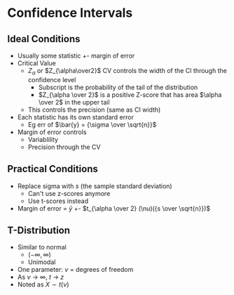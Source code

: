 # Confidence Intervals
## Ideal Conditions
* Usually some statistic +- margin of error
* Critical Value
  * $Z_\alpha$ or $Z_{\alpha\over2}$ CV controls the width of the CI through the confidence level
    * Subscript is the probability of the tail of the distribution
    * $Z_{\alpha \over 2}$ is a positive Z-score that has area $\alpha \over 2$ in the upper tail
  * This controls the precision (same as CI width)
* Each statistic has its own standard error
  * Eg err of $\bar{y} = {\sigma \over \sqrt{n}}$
* Margin of error controls
  * Variablility
  * Precision through the CV

## Practical Conditions
* Replace sigma with $s$ (the sample standard deviation)
  * Can't use z-scores anymore
  * Use t-scores instead
* Margin of error = $\bar{y}$ +- $t_{\alpha \over 2} (\nu)({s \over \sqrt{n}})$

## T-Distribution
* Similar to normal
  * $(-\infty, \infty)$
  * Unimodal
* One parameter: $\nu$ = degrees of freedom
* As $\nu$ -> $\infty$, $t$ -> $z$
* Noted as $X \sim t(\nu)$
